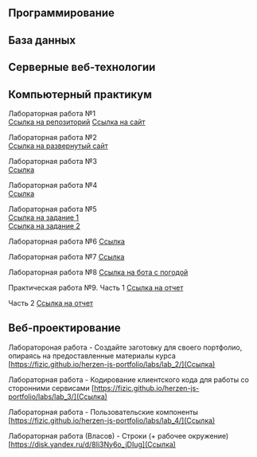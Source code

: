 ## Программирование
## База данных
## Серверные веб-технологии

## Компьютерный практикум
Лабораторная работа №1  
[Ссылка на репозиторий](https://github.com/elyakkos/portfoliokp)
[Ссылка на сайт](https://elyakkos.github.io/portfoliokp/)

Лабораторная работа №2 <br>
[Ссылка на развернутый сайт](https://elyakkos.github.io/portfoliogit/)
  
Лабораторная работа №3 <br>
[Ссылка](https://docs.google.com/document/d/1ay7Vxvys-YVbZMdFe3kaweCK5X7e53XGKdgTbUJwUNE/edit)

Лабораторная работа №4 <br>
[Ссылка](https://docs.google.com/document/d/1iSqYkNMfVK4cF7riIEIeab2TIhq0INv429ZLTSmQuJQ/edit)

Лабораторная работа №5 <br>
[Ссылка на задание 1](https://replit.com/@elkostylevaa/KP-LR5-1)<br>
[Ссылка на задание 2](https://replit.com/@elkostylevaa/KP-LR5-2#main.py)

Лабораторная работа №6
[Ссылка](https://replit.com/@elkostylevaa/LR6-CP#main.py)

Лабораторная работа №7
[Ссылка](https://replit.com/@elkostylevaa/lr7-kp)

Лабораторная работа №8
[Ссылка на бота с погодой](https://t.me/comppr_bot)

Практическая работа №9. Часть 1
[Ссылка на отчет](https://disk.yandex.ru/i/FH9KRKORhkBIrw)

Часть 2
[Ссылка на отчет](https://disk.yandex.ru/i/SU1zF_ce3Cm6bA)


## Веб-проектирование

Лаборатороная работа - Создайте заготовку для своего портфолио, опираясь на предоставленные материалы курса
[https://fizic.github.io/herzen-js-portfolio/labs/lab_2/](Ссылка)

Лабораторная работа - Кодирование клиентского кода для работы со сторонними сервисами
[https://fizic.github.io/herzen-js-portfolio/labs/lab_3/](Ссылка)

Лабораторная работа - Пользовательские компоненты
[https://fizic.github.io/herzen-js-portfolio/labs/lab_4/](Ссылка)

Лабораторная работа (Власов) - Строки (+ рабочее окружение)
[https://disk.yandex.ru/d/8Ii3Ny6o_jDIug](Ссылка)

